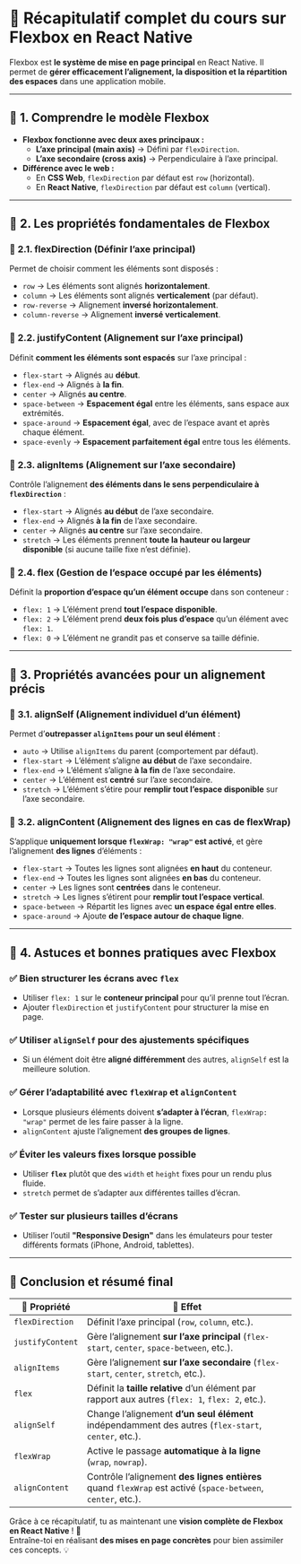 # 📌 **Récapitulatif complet du cours sur Flexbox en React Native**  

Flexbox est **le système de mise en page principal** en React Native. Il permet de **gérer efficacement l’alignement, la disposition et la répartition des espaces** dans une application mobile.  

---

## 🔹 **1. Comprendre le modèle Flexbox**  
- **Flexbox fonctionne avec deux axes principaux :**  
  - **L’axe principal (main axis)** → Défini par `flexDirection`.  
  - **L’axe secondaire (cross axis)** → Perpendiculaire à l’axe principal.  
- **Différence avec le web :**  
  - En **CSS Web**, `flexDirection` par défaut est `row` (horizontal).  
  - En **React Native**, `flexDirection` par défaut est `column` (vertical).  

---

## 🔹 **2. Les propriétés fondamentales de Flexbox**  

### 📌 **2.1. flexDirection (Définir l’axe principal)**  
Permet de choisir comment les éléments sont disposés :  
- `row` → Les éléments sont alignés **horizontalement**.  
- `column` → Les éléments sont alignés **verticalement** (par défaut).  
- `row-reverse` → Alignement **inversé horizontalement**.  
- `column-reverse` → Alignement **inversé verticalement**.  

### 📌 **2.2. justifyContent (Alignement sur l’axe principal)**  
Définit **comment les éléments sont espacés** sur l’axe principal :  
- `flex-start` → Alignés au **début**.  
- `flex-end` → Alignés à **la fin**.  
- `center` → Alignés **au centre**.  
- `space-between` → **Espacement égal** entre les éléments, sans espace aux extrémités.  
- `space-around` → **Espacement égal**, avec de l’espace avant et après chaque élément.  
- `space-evenly` → **Espacement parfaitement égal** entre tous les éléments.  

### 📌 **2.3. alignItems (Alignement sur l’axe secondaire)**  
Contrôle l’alignement **des éléments dans le sens perpendiculaire à `flexDirection`** :  
- `flex-start` → Alignés **au début** de l’axe secondaire.  
- `flex-end` → Alignés **à la fin** de l’axe secondaire.  
- `center` → Alignés **au centre** sur l’axe secondaire.  
- `stretch` → Les éléments prennent **toute la hauteur ou largeur disponible** (si aucune taille fixe n’est définie).  

### 📌 **2.4. flex (Gestion de l’espace occupé par les éléments)**  
Définit la **proportion d’espace qu’un élément occupe** dans son conteneur :  
- `flex: 1` → L’élément prend **tout l’espace disponible**.  
- `flex: 2` → L’élément prend **deux fois plus d’espace** qu’un élément avec `flex: 1`.  
- `flex: 0` → L’élément ne grandit pas et conserve sa taille définie.  

---

## 🔹 **3. Propriétés avancées pour un alignement précis**  

### 📌 **3.1. alignSelf (Alignement individuel d’un élément)**  
Permet d’**outrepasser `alignItems` pour un seul élément** :  
- `auto` → Utilise `alignItems` du parent (comportement par défaut).  
- `flex-start` → L’élément s’aligne **au début** de l’axe secondaire.  
- `flex-end` → L’élément s’aligne **à la fin** de l’axe secondaire.  
- `center` → L’élément est **centré** sur l’axe secondaire.  
- `stretch` → L’élément s’étire pour **remplir tout l’espace disponible** sur l’axe secondaire.  

### 📌 **3.2. alignContent (Alignement des lignes en cas de flexWrap)**  
S’applique **uniquement lorsque `flexWrap: "wrap"` est activé**, et gère l’alignement **des lignes** d’éléments :  
- `flex-start` → Toutes les lignes sont alignées **en haut** du conteneur.  
- `flex-end` → Toutes les lignes sont alignées **en bas** du conteneur.  
- `center` → Les lignes sont **centrées** dans le conteneur.  
- `stretch` → Les lignes s’étirent pour **remplir tout l’espace vertical**.  
- `space-between` → Répartit les lignes avec **un espace égal entre elles**.  
- `space-around` → Ajoute **de l’espace autour de chaque ligne**.  

---

## 🔹 **4. Astuces et bonnes pratiques avec Flexbox**  

### ✅ **Bien structurer les écrans avec `flex`**  
- Utiliser `flex: 1` sur le **conteneur principal** pour qu’il prenne tout l’écran.  
- Ajouter `flexDirection` et `justifyContent` pour structurer la mise en page.  

### ✅ **Utiliser `alignSelf` pour des ajustements spécifiques**  
- Si un élément doit être **aligné différemment** des autres, `alignSelf` est la meilleure solution.  

### ✅ **Gérer l’adaptabilité avec `flexWrap` et `alignContent`**  
- Lorsque plusieurs éléments doivent **s’adapter à l’écran**, `flexWrap: "wrap"` permet de les faire passer à la ligne.  
- `alignContent` ajuste l’alignement **des groupes de lignes**.  

### ✅ **Éviter les valeurs fixes lorsque possible**  
- Utiliser **`flex`** plutôt que des `width` et `height` fixes pour un rendu plus fluide.  
- `stretch` permet de s’adapter aux différentes tailles d’écran.  

### ✅ **Tester sur plusieurs tailles d’écrans**  
- Utiliser l’outil **"Responsive Design"** dans les émulateurs pour tester différents formats (iPhone, Android, tablettes).  

---

## 🎯 **Conclusion et résumé final**  

| 🔹 Propriété | 🔹 Effet |
|-------------|---------|
| `flexDirection` | Définit l’axe principal (`row`, `column`, etc.). |
| `justifyContent` | Gère l’alignement **sur l’axe principal** (`flex-start`, `center`, `space-between`, etc.). |
| `alignItems` | Gère l’alignement **sur l’axe secondaire** (`flex-start`, `center`, `stretch`, etc.). |
| `flex` | Définit la **taille relative** d’un élément par rapport aux autres (`flex: 1`, `flex: 2`, etc.). |
| `alignSelf` | Change l’alignement **d’un seul élément** indépendamment des autres (`flex-start`, `center`, etc.). |
| `flexWrap` | Active le passage **automatique à la ligne** (`wrap`, `nowrap`). |
| `alignContent` | Contrôle l’alignement **des lignes entières** quand `flexWrap` est activé (`space-between`, `center`, etc.). |

Grâce à ce récapitulatif, tu as maintenant une **vision complète de Flexbox en React Native** ! 🚀  
Entraîne-toi en réalisant **des mises en page concrètes** pour bien assimiler ces concepts. 💡